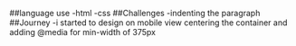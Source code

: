 ##language use
  -html
  -css
##Challenges
  -indenting the paragraph
##Journey
  -i started to design on mobile view centering the container and adding @media for min-width of 375px
